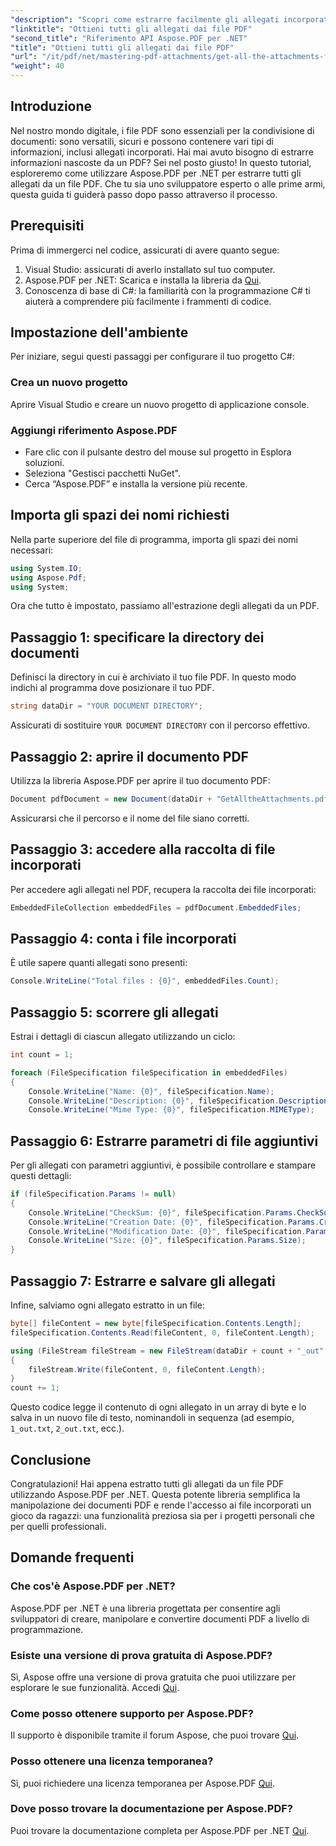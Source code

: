 ```yaml
---
"description": "Scopri come estrarre facilmente gli allegati incorporati dai file PDF utilizzando Aspose.PDF per .NET in questa guida dettagliata."
"linktitle": "Ottieni tutti gli allegati dai file PDF"
"second_title": "Riferimento API Aspose.PDF per .NET"
"title": "Ottieni tutti gli allegati dai file PDF"
"url": "/it/pdf/net/mastering-pdf-attachments/get-all-the-attachments-from-pdf-files/"
"weight": 40
---
```


## Introduzione

Nel nostro mondo digitale, i file PDF sono essenziali per la condivisione di documenti: sono versatili, sicuri e possono contenere vari tipi di informazioni, inclusi allegati incorporati. Hai mai avuto bisogno di estrarre informazioni nascoste da un PDF? Sei nel posto giusto! In questo tutorial, esploreremo come utilizzare Aspose.PDF per .NET per estrarre tutti gli allegati da un file PDF. Che tu sia uno sviluppatore esperto o alle prime armi, questa guida ti guiderà passo dopo passo attraverso il processo.

## Prerequisiti

Prima di immergerci nel codice, assicurati di avere quanto segue:

1. Visual Studio: assicurati di averlo installato sul tuo computer.
2. Aspose.PDF per .NET: Scarica e installa la libreria da [Qui](https://releases.aspose.com/pdf/net/).
3. Conoscenza di base di C#: la familiarità con la programmazione C# ti aiuterà a comprendere più facilmente i frammenti di codice.

## Impostazione dell'ambiente

Per iniziare, segui questi passaggi per configurare il tuo progetto C#:

### Crea un nuovo progetto

Aprire Visual Studio e creare un nuovo progetto di applicazione console.

### Aggiungi riferimento Aspose.PDF

- Fare clic con il pulsante destro del mouse sul progetto in Esplora soluzioni.
- Seleziona "Gestisci pacchetti NuGet".
- Cerca “Aspose.PDF” e installa la versione più recente.

## Importa gli spazi dei nomi richiesti

Nella parte superiore del file di programma, importa gli spazi dei nomi necessari:

```csharp
using System.IO;
using Aspose.Pdf;
using System;
```

Ora che tutto è impostato, passiamo all'estrazione degli allegati da un PDF.

## Passaggio 1: specificare la directory dei documenti

Definisci la directory in cui è archiviato il tuo file PDF. In questo modo indichi al programma dove posizionare il tuo PDF.

```csharp
string dataDir = "YOUR DOCUMENT DIRECTORY";
```

Assicurati di sostituire `YOUR DOCUMENT DIRECTORY` con il percorso effettivo.

## Passaggio 2: aprire il documento PDF

Utilizza la libreria Aspose.PDF per aprire il tuo documento PDF:

```csharp
Document pdfDocument = new Document(dataDir + "GetAlltheAttachments.pdf");
```

Assicurarsi che il percorso e il nome del file siano corretti.

## Passaggio 3: accedere alla raccolta di file incorporati

Per accedere agli allegati nel PDF, recupera la raccolta dei file incorporati:

```csharp
EmbeddedFileCollection embeddedFiles = pdfDocument.EmbeddedFiles;
```

## Passaggio 4: conta i file incorporati

È utile sapere quanti allegati sono presenti:

```csharp
Console.WriteLine("Total files : {0}", embeddedFiles.Count);
```

## Passaggio 5: scorrere gli allegati

Estrai i dettagli di ciascun allegato utilizzando un ciclo:

```csharp
int count = 1;

foreach (FileSpecification fileSpecification in embeddedFiles)
{
    Console.WriteLine("Name: {0}", fileSpecification.Name);
    Console.WriteLine("Description: {0}", fileSpecification.Description);
    Console.WriteLine("Mime Type: {0}", fileSpecification.MIMEType);
```

## Passaggio 6: Estrarre parametri di file aggiuntivi

Per gli allegati con parametri aggiuntivi, è possibile controllare e stampare questi dettagli:

```csharp
if (fileSpecification.Params != null)
{
    Console.WriteLine("CheckSum: {0}", fileSpecification.Params.CheckSum);
    Console.WriteLine("Creation Date: {0}", fileSpecification.Params.CreationDate);
    Console.WriteLine("Modification Date: {0}", fileSpecification.Params.ModDate);
    Console.WriteLine("Size: {0}", fileSpecification.Params.Size);
}
```

## Passaggio 7: Estrarre e salvare gli allegati

Infine, salviamo ogni allegato estratto in un file:

```csharp
byte[] fileContent = new byte[fileSpecification.Contents.Length];
fileSpecification.Contents.Read(fileContent, 0, fileContent.Length);

using (FileStream fileStream = new FileStream(dataDir + count + "_out" + ".txt", FileMode.Create))
{
    fileStream.Write(fileContent, 0, fileContent.Length);
}
count += 1;
```

Questo codice legge il contenuto di ogni allegato in un array di byte e lo salva in un nuovo file di testo, nominandoli in sequenza (ad esempio, `1_out.txt`, `2_out.txt`, ecc.).

## Conclusione

Congratulazioni! Hai appena estratto tutti gli allegati da un file PDF utilizzando Aspose.PDF per .NET. Questa potente libreria semplifica la manipolazione dei documenti PDF e rende l'accesso ai file incorporati un gioco da ragazzi: una funzionalità preziosa sia per i progetti personali che per quelli professionali.

## Domande frequenti

### Che cos'è Aspose.PDF per .NET?
Aspose.PDF per .NET è una libreria progettata per consentire agli sviluppatori di creare, manipolare e convertire documenti PDF a livello di programmazione.

### Esiste una versione di prova gratuita di Aspose.PDF?
Sì, Aspose offre una versione di prova gratuita che puoi utilizzare per esplorare le sue funzionalità. Accedi [Qui](https://releases.aspose.com/).

### Come posso ottenere supporto per Aspose.PDF?
Il supporto è disponibile tramite il forum Aspose, che puoi trovare [Qui](https://forum.aspose.com/c/pdf/10).

### Posso ottenere una licenza temporanea?
Sì, puoi richiedere una licenza temporanea per Aspose.PDF [Qui](https://purchase.aspose.com/temporary-license/).

### Dove posso trovare la documentazione per Aspose.PDF?
Puoi trovare la documentazione completa per Aspose.PDF per .NET [Qui](https://reference.aspose.com/pdf/net/).